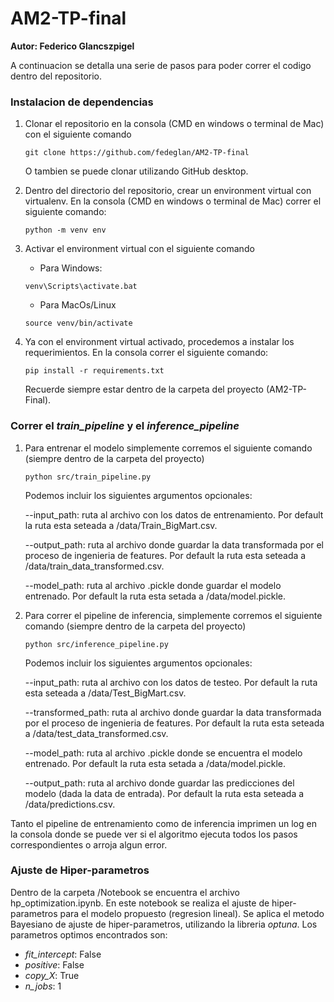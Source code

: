 # AM2-TP-final
**Autor:  Federico Glancszpigel**

A continuacion se detalla una serie de pasos para poder correr el codigo dentro del 
repositorio. 

### Instalacion de dependencias
1. Clonar el repositorio en la consola (CMD en windows o terminal de Mac) con el siguiente comando

    ```
    git clone https://github.com/fedeglan/AM2-TP-final
    ```

    O tambien se puede clonar utilizando GitHub desktop.

2. Dentro del directorio del repositorio, crear un environment virtual con virtualenv.
En la consola (CMD en windows o terminal de Mac) correr el siguiente comando:

    ```
    python -m venv env
    ```

3. Activar el environment virtual con el siguiente comando

    - Para Windows:
    ```
    venv\Scripts\activate.bat
    ```

    - Para MacOs/Linux
    ```
    source venv/bin/activate
    ```

4. Ya con el environment virtual activado, procedemos a instalar los requerimientos.
En la consola correr el siguiente comando:
    ```
    pip install -r requirements.txt
    ```
    Recuerde siempre estar dentro de la carpeta del proyecto (AM2-TP-Final).

### Correr el *train_pipeline* y el *inference_pipeline*
1. Para entrenar el modelo simplemente corremos el siguiente comando (siempre 
dentro de la carpeta del proyecto)
    ```
    python src/train_pipeline.py
    ```

    Podemos incluir los siguientes argumentos opcionales:

    --input_path: ruta al archivo con los datos de entrenamiento. Por default la ruta esta seteada a /data/Train_BigMart.csv.

    --output_path: ruta al archivo donde guardar la data transformada por el proceso de ingenieria de features. Por default la ruta esta seteada a /data/train_data_transformed.csv.

    --model_path: ruta al archivo .pickle donde guardar el modelo entrenado. Por default la ruta esta setada a /data/model.pickle.

2. Para correr el pipeline de inferencia, simplemente corremos el siguiente comando (siempre dentro de la carpeta del proyecto)
    ```
    python src/inference_pipeline.py
    ```

    Podemos incluir los siguientes argumentos opcionales:

    --input_path: ruta al archivo con los datos de testeo. Por default la ruta esta seteada a /data/Test_BigMart.csv.

    --transformed_path: ruta al archivo donde guardar la data transformada por el proceso de ingenieria de features. Por default la ruta esta seteada a /data/test_data_transformed.csv.

    --model_path: ruta al archivo .pickle donde se encuentra el modelo entrenado. Por default la ruta esta setada a /data/model.pickle.

    --output_path: ruta al archivo donde guardar las predicciones del modelo (dada la data de entrada). Por default la ruta esta seteada a /data/predictions.csv.

Tanto el pipeline de entrenamiento como de inferencia imprimen un log en la consola donde se puede ver si el algoritmo ejecuta todos los pasos correspondientes o arroja algun error.

### Ajuste de Hiper-parametros
Dentro de la carpeta /Notebook se encuentra el archivo hp_optimization.ipynb. 
En este notebook se realiza el ajuste de hiper-parametros para el modelo propuesto (regresion lineal). Se aplica el metodo Bayesiano de ajuste de hiper-parametros, utilizando la libreria *optuna*. Los parametros optimos encontrados son:

- *fit_intercept*: False
- *positive*: False
- *copy_X*: True
- *n_jobs*: 1
